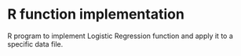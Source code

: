 # R function implementation
R program to implement Logistic Regression function and apply it to a specific data file.

